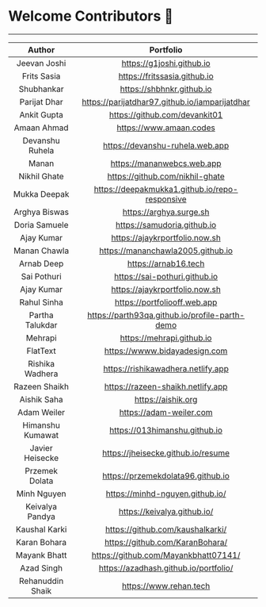 # Welcome Contributors 🙏

---

|      Author      |                   Portfolio                    |
| :--------------: | :--------------------------------------------: |
|   Jeevan Joshi   |           https://g1joshi.github.io            |
|   Frits Sasia    |          https://fritssasia.github.io          |
|    Shubhankar    |           https://shbhnkr.github.io            |
|   Parijat Dhar   | https://parijatdhar97.github.io/iamparijatdhar |
|   Ankit Gupta    |         https://github.com/devankit01          |
|   Amaan Ahmad    |            https://www.amaan.codes             |
| Devanshu Ruhela  |        https://devanshu-ruhela.web.app         |
|      Manan       |           https://mananwebcs.web.app           |
|   Nikhil Ghate   |        https://github.com/nikhil-ghate         |
|   Mukka Deepak   | https://deepakmukka1.github.io/repo-responsive |
|  Arghya Biswas   |            https://arghya.surge.sh             |
|  Doria Samuele   |          https://samudoria.github.io           |
|    Ajay Kumar    |         https://ajaykrportfolio.now.sh         |
|   Manan Chawla   |       https://mananchawla2005.github.io        |
|    Arnab Deep    |              https://arnab16.tech              |
|   Sai Pothuri    |         https://sai-pothuri.github.io          |
|    Ajay Kumar    |         https://ajaykrportfolio.now.sh         |
|   Rahul Sinha    |          https://portfoliooff.web.app          |
| Partha Talukdar  | https://parth93qa.github.io/profile-parth-demo |
|     Mehrapi      |           https://mehrapi.github.io            |
|     FlatText     |         https://wwww.bidayadesign.com          |
| Rishika Wadhera  |       https://rishikawadhera.netlify.app       |
|  Razeen Shaikh   |       https://razeen-shaikh.netlify.app        |
|   Aishik Saha    |               https://aishik.org               |
|   Adam Weiler    |            https://adam-weiler.com             |
| Himanshu Kumawat |         https://013himanshu.github.io          |
| Javier Heisecke  |       https://jheisecke.github.io/resume       |
|  Przemek Dolata  |       https://przemekdolata96.github.io        |
|   Minh Nguyen    |        https://minhd-nguyen.github.io/         |
| Keivalya Pandya  |          https://keivalya.github.io/           |
|  Kaushal Karki   |        https://github.com/kaushalkarki/        |
|   Karan Bohara   |        https://github.com/KaranBohara/         |
|   Mayank Bhatt   |      https://github.com/Mayankbhatt07141/      |
|    Azad Singh    |     https://azadhash.github.io/portfolio/      |
| Rehanuddin Shaik |             https://www.rehan.tech             |
